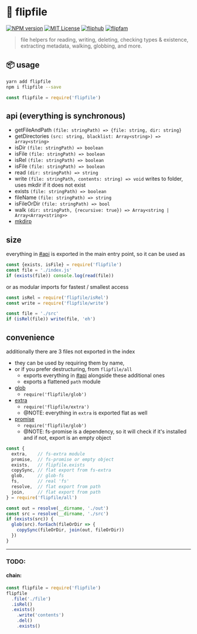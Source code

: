 # 📒 flipfile

[![NPM version][flipfile-npm-image]][flipfile-npm-url]
[![MIT License][license-image]][license-url]
[![fliphub][gitter-badge]][gitter-url]
[![flipfam][flipfam-image]][flipfam-url]

[flipfile-npm-image]: https://img.shields.io/npm/v/flipfile.svg
[flipfile-npm-url]: https://npmjs.org/package/flipfile
[license-image]: http://img.shields.io/badge/license-MIT-blue.svg?style=flat
[license-url]: https://spdx.org/licenses/MIT
[gitter-badge]: https://img.shields.io/gitter/room/fliphub/pink.svg
[gitter-url]: https://gitter.im/fliphub/Lobby
[flipfam-image]: https://img.shields.io/badge/%F0%9F%8F%97%20%F0%9F%92%A0-flipfam-9659F7.svg
[flipfam-url]: https://www.npmjs.com/package/flipfam

> file helpers for reading, writing, deleting, checking types & existence, extracting metadata, walking, globbing, and more.

## 📦 usage
```bash
yarn add flipfile
npm i flipfile --save
```

```js
const flipfile = require('flipfile')
```


## api (everything is synchronous)

- getFileAndPath `(file: stringPath) => {file: string, dir: string}`
- getDirectories `(src: string, blacklist: Array<string>) => array<string>`
- isDir `(file: stringPath) => boolean`
- isFile `(file: stringPath) => boolean`
- isRel `(file: stringPath) => boolean`
- isFile `(file: stringPath) => boolean`
- read `(dir: stringPath) => string`
- write `(file: stringPath, contents: string) => void` writes to folder, uses mkdir if it does not exist
- exists `(file: stringPath) => boolean`
- fileName `(file: stringPath) => string`
- isFileOrDir `(file: stringPath) => bool`
- walk `(dir: stringPath, {recursive: true}) => Array<string | Array<Array<string>>`
- [mkdirp](https://www.npmjs.com/package/mkdirp)


## size

everything in [#api](#api) is exported in the main entry point, so it can be used as

```js
const {exists, isFile} = require('flipfile')
const file = './index.js'
if (exists(file)) console.log(read(file))
```

or as modular imports for fastest / smallest access

```js
const isRel = require('flipfile/isRel')
const write = require('flipfile/write')

const file = './src'
if (isRel(file)) write(file, 'eh')
```


## convenience

additionally there are 3 files not exported in the index
- they can be used by requiring them by name,
- or if you prefer destructuring, from `flipfile/all`
  - exports everything in [#api](#api) alongside these additional ones
  - exports a flattened `path` module
- [glob](https://www.npmjs.com/package/glob-fs)
  - `require('flipfile/glob')`
- [extra](https://www.npmjs.com/package/fs-extra)
  - `require('flipfile/extra')`
  - @NOTE: everything in `extra` is exported flat as well
- [promise](https://www.npmjs.com/package/fs-promise)     
  - `require('flipfile/glob')`
  - @NOTE: fs-promise is a dependency, so it will check if it's installed and if not, export is an empty object

```js
const {
  extra,    // fs-extra module
  promise,  // fs-promise or empty object
  exists,   // flipfile.exists
  copySync, // flat export from fs-extra
  glob,     // glob-fs
  fs,       // real 'fs'
  resolve,  // flat export from path
  join,     // flat export from path
} = require('flipfile/all')

const out = resolve(__dirname, './out')
const src = resolve(__dirname, './src')
if (exists(src)) {
  glob(src).forEach(fileOrDir => {
    copySync(fileOrDir, join(out, fileOrDir))
  })
}
```





-------

### TODO:

#### chain:

```js
const flipfile = require('flipfile')
flipfile
  .file('./file')
  .isRel()
  .exists()
    .write('contents')
    .del()
    .exists()
```
